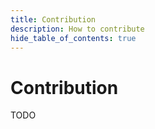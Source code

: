 ```yaml
---
title: Contribution
description: How to contribute
hide_table_of_contents: true
---
```


# Contribution

TODO